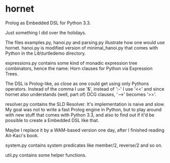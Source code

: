 hornet
======

Prolog as Embedded DSL for Python 3.3.

Just something I did over the holidays.

The files examples.py, hanoi.py and parsing.py illustrate how one would use hornet.
hanoi.py is modified version of minimal_hanoi.py that comes with Python in the 
Lib\turtledemo directory.

expressions.py contains some kind of monadic expression tree combinators,
hence the name: Horn clauses for Python via Expression Trees.

The DSL is Prolog-like, as close as one could get using only Pythons operators.
Instead of the comma I use '&', instead of ':-' I use '<<' and since hornet also
understands (well, part of) DCG clauses, '-->' becomes '>>'.

resolver.py contains the SLD Resolver. It's implementation is naive and slow. My goal was
not to write a fast Prolog engine in Python, but to play around with new stuff that comes
with Python 3.3, and also to find out if it'd be possible to create a Embedded DSL like that.

Maybe I replace it by a WAM-based version one day, after I finished reading Ait-Kaci's book.

system.py contains system predicates like member/2, reverse/2 and so on.

util.py contains some helper functions.
